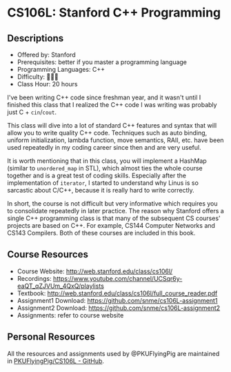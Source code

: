 # CS106L: Stanford C++ Programming

## Descriptions

- Offered by: Stanford
- Prerequisites: better if you master a programming language
- Programming Languages: C++
- Difficulty: 🌟🌟🌟
- Class Hour: 20 hours

I've been writing C++ code since freshman year, and it wasn't until I finished this class that I realized the C++ code I was writing was probably just C + `cin`/`cout`.

This class will dive into a lot of standard C++ features and syntax that will allow you to write quality C++ code. Techniques such as auto binding, uniform initialization, lambda function, move semantics, RAII, etc. have been used repeatedly in my coding career since then and are very useful.

It is worth mentioning that in this class, you will implement a HashMap (similar to `unordered_map` in STL), which almost ties the whole course together and is a great test of coding skills. Especially after the implementation of `iterator`, I started to understand why Linus is so sarcastic about C/C++, because it is really hard to write correctly.

In short, the course is not difficult but very informative which requires you to consolidate repeatedly in later practice. The reason why Stanford offers a single C++ programming class is that many of the subsequent CS courses' projects are based on C++. For example, CS144 Computer Networks and CS143 Compilers. Both of these courses are included in this book.

## Course Resources

- Course Website: <http://web.stanford.edu/class/cs106l/>
- Recordings: <https://www.youtube.com/channel/UCSqr6y-eaQT_qZJVUm_4QxQ/playlists>
- Textbook: <http://web.stanford.edu/class/cs106l/full_course_reader.pdf>
- Assignment1 Download: <https://github.com/snme/cs106L-assignment1>
- Assignment2 Download: <https://github.com/snme/cs106L-assignment2>
- Assignments: refer to course website

## Personal Resources

All the resources and assignments used by @PKUFlyingPig are maintained in [PKUFlyingPig/CS106L - GitHub](https://github.com/PKUFlyingPig/CS106L).
